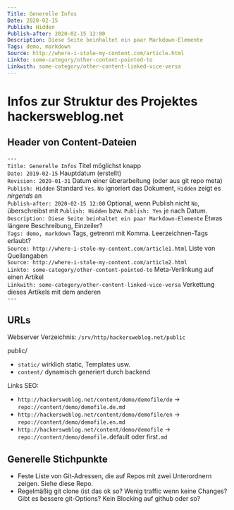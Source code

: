 ```yaml
---
Title: Generelle Infos
Date: 2020-02-15
Publish: Hidden
Publish-after: 2020-02-15 12:00
Description: Diese Seite beinhaltet ein paar Markdown-Elemente
Tags: demo, markdown
Source: http://where-i-stole-my-content.com/article.html
Linkto: some-category/other-content-pointed-to
Linkwith: some-category/other-content-linked-vice-versa
---
```


# Infos zur Struktur des Projektes hackersweblog.net


## Header von Content-Dateien

`---`  
`Title: Generelle Infos` Titel möglichst knapp  
`Date: 2019-02-15` Hauptdatum (erstellt)  
`Revision: 2020-01-31` Datum einer überarbeitung (oder aus git repo meta) 
`Publish: Hidden` Standard `Yes`. `No` ignoriert das Dokument, `Hidden` zeigt es *nirgends* an  
`Publish-after: 2020-02-15 12:00` Optional, wenn Publish nicht `No`, überschreibst mit `Publish: Hidden` bzw. `Publish: Yes` je nach Datum.  
`Description: Diese Seite beinhaltet ein paar Markdown-Elemente` Etwas längere Beschreibung, Einzeiler?  
`Tags: demo, markdown` Tags, getrennt mit Komma. Leerzeichnen-Tags erlaubt?  
`Source: http://where-i-stole-my-content.com/article1.html` Liste von Quellangaben  
`Source: http://where-i-stole-my-content.com/article2.html`  
`Linkto: some-category/other-content-pointed-to` Meta-Verlinkung auf einen Artikel  
`Linkwith: some-category/other-content-linked-vice-versa` Verkettung dieses Artikels mit dem anderen  
`---`


## URLs
Webserver Verzeichnis: `/srv/http/hackersweblog.net/public`  

public/  
* `static/` wirklich static, Templates usw.  
* `content/` dynamisch generiert durch backend  

Links SEO:
* `http://hackersweblog.net/content/demo/demofile/de`  -> `repo://content/demo/demofile.de.md`  
* `http://hackersweblog.net/content/demo/demofile/en` -> `repo://content/demo/demofile.en.md`  
* `http://hackersweblog.net/content/demo/demofile` -> `repo://content/demo/demofile.`default oder first`.md`  


## Generelle Stichpunkte
* Feste Liste von Git-Adressen, die auf Repos mit zwei Unterordnern zeigen. Siehe diese Repo.
* Regelmäßig git clone (ist das ok so? Wenig traffic wenn keine Changes? Gibt es bessere git-Options? Kein Blocking auf github oder so?
